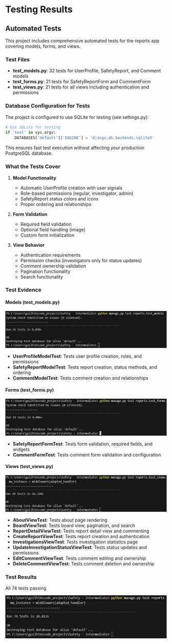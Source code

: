 # Testing Results

## Automated Tests

This project includes comprehensive automated tests for the reports app covering models, forms, and views.

### Test Files

- **test_models.py**: 32 tests for UserProfile, SafetyReport, and Comment models
- **test_forms.py**: 21 tests for SafetyReportForm and CommentForm
- **test_views.py**: 21 tests for all views including authentication and permissions

### Database Configuration for Tests

The project is configured to use SQLite for testing (see settings.py):

```python
# Use SQLite for testing
if 'test' in sys.argv:
    DATABASES['default']['ENGINE'] = 'django.db.backends.sqlite3'
```

This ensures fast test execution without affecting your production PostgreSQL database.

### What the Tests Cover

1. **Model Functionality**
   - Automatic UserProfile creation with user signals
   - Role-based permissions (regular, investigator, admin)
   - SafetyReport status colors and icons
   - Proper ordering and relationships

2. **Form Validation**
   - Required field validation
   - Optional field handling (image)
   - Custom form initialization

3. **View Behavior**
   - Authentication requirements
   - Permission checks (investigators only for status updates)
   - Comment ownership validation
   - Pagination functionality
   - Search functionality

### Test Evidence

#### Models (test_models.py)

![Model Tests](documentation/Automatic%20Tests_Models.jpg)

- **UserProfileModelTest**: Tests user profile creation, roles, and permissions
- **SafetyReportModelTest**: Tests report creation, status methods, and ordering
- **CommentModelTest**: Tests comment creation and relationships

#### Forms (test_forms.py)

![Form Tests](documentation/Automatic%20Tests_Forms.jpg)

- **SafetyReportFormTest**: Tests form validation, required fields, and widgets
- **CommentFormTest**: Tests comment form validation and configuration

#### Views (test_views.py)

![View Tests](documentation/Automatic%20Tests_Views.jpg)

- **AboutViewTest**: Tests about page rendering
- **BoardViewTest**: Tests board view, pagination, and search
- **ReportDetailViewTest**: Tests report detail view and commenting
- **CreateReportViewTest**: Tests report creation and authentication
- **InvestigationsViewTest**: Tests investigation statistics page
- **UpdateInvestigationStatusViewTest**: Tests status updates and permissions
- **EditCommentViewTest**: Tests comment editing and ownership
- **DeleteCommentViewTest**: Tests comment deletion and ownership

### Test Results

All 74 tests passing 

![All Tests Passing](documentation/Automatic%20Tests_Reports_All.jpg)




